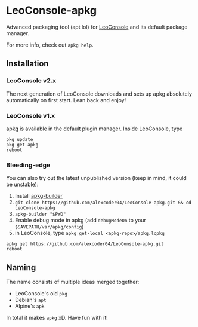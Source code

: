 
# LeoConsole-apkg

Advanced packaging tool (apt lol) for [LeoConsole](https://github.com/BoettcherDasOriginal/LeoConsole)
and its default package manager.

For more info, check out `apkg help`.

## Installation

### LeoConsole v2.x

The next generation of LeoConsole downloads and sets up apkg absolutely
automatically on first start. Lean back and enjoy!

### LeoConsole v1.x

apkg is available in the default plugin manager. Inside LeoConsole, type

```
pkg update
pkg get apkg
reboot
```

### Bleeding-edge

You can also try out the latest unpublished version (keep in mind, it could be
unstable):

1. Install [apkg-builder](https://github.com/alexcoder04/LeoConsole-apkg-builder)
2. `git clone https://github.com/alexcoder04/LeoConsole-apkg.git && cd LeoConsole-apkg`
3. `apkg-builder "$PWD"`
4. Enable debug mode in apkg (add `debugModeOn` to your `$SAVEPATH/var/apkg/config`)
4. in LeoConsole, type `apkg get-local <apkg-repo>/apkg.lcpkg`

```
apkg get https://github.com/alexcoder04/LeoConsole-apkg.git
reboot
```

## Naming

The name consists of multiple ideas merged together:

 - LeoConsole's old `pkg`
 - Debian's `apt`
 - Alpine's `apk`

In total it makes `apkg` xD. Have fun with it!

